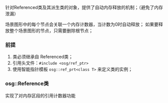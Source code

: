 针对Referenced类及其派生类的对象，提供了自动内存释放的机制；（避免了内存泄漏）

场景图形中的每个节点会关联一个内存计数器，当计数为0时自动释放；
如果要释放整个场景图形的节点，只需要删除根节点；

### 前提
1. 类必须继承自 Referenced类；
2. 引用头文件：`#include <osg/ref_ptr>`
3. 使用智能指针模板 `osg::ref_prt<class T>` 来定义类的实例；

### osg::Reference类
实现了对内存区段的引用计数器功能

